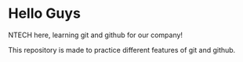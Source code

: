 # Hello Guys

NTECH here, learning git and github for our company!

This repository is made to practice different features of git and github.

